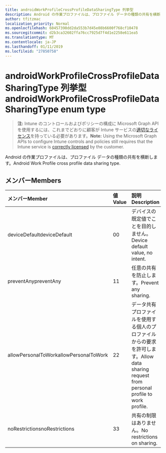 ```yaml
---
title: androidWorkProfileCrossProfileDataSharingType 列挙型
description: Android の作業プロファイルは、プロファイル データの種類の共有を横断します。
author: tfitzmac
localization_priority: Normal
ms.openlocfilehash: 60457390dd2da553b7d45e08b6600f768cf10478
ms.sourcegitcommit: d2b3ca32602ffa76cc7925d7f4d1e2258e611ea5
ms.translationtype: MT
ms.contentlocale: ja-JP
ms.lasthandoff: 01/11/2019
ms.locfileid: "27850758"
---
```

# <a name="androidworkprofilecrossprofiledatasharingtype-enum-type"></a><span data-ttu-id="69e8c-103">androidWorkProfileCrossProfileDataSharingType 列挙型</span><span class="sxs-lookup"><span data-stu-id="69e8c-103">androidWorkProfileCrossProfileDataSharingType enum type</span></span>

> <span data-ttu-id="69e8c-104">**注:** Intune のコントロールおよびポリシーの構成に Microsoft Graph API を使用するには、これまでどおりに顧客が Intune サービスの[適切なライセンス](https://go.microsoft.com/fwlink/?linkid=839381)を持っている必要があります。</span><span class="sxs-lookup"><span data-stu-id="69e8c-104">**Note:** Using the Microsoft Graph APIs to configure Intune controls and policies still requires that the Intune service is [correctly licensed](https://go.microsoft.com/fwlink/?linkid=839381) by the customer.</span></span>

<span data-ttu-id="69e8c-105">Android の作業プロファイルは、プロファイル データの種類の共有を横断します。</span><span class="sxs-lookup"><span data-stu-id="69e8c-105">Android Work Profile cross profile data sharing type.</span></span>
## <a name="members"></a><span data-ttu-id="69e8c-106">メンバー</span><span class="sxs-lookup"><span data-stu-id="69e8c-106">Members</span></span>
|<span data-ttu-id="69e8c-107">メンバー</span><span class="sxs-lookup"><span data-stu-id="69e8c-107">Member</span></span>|<span data-ttu-id="69e8c-108">値</span><span class="sxs-lookup"><span data-stu-id="69e8c-108">Value</span></span>|<span data-ttu-id="69e8c-109">説明</span><span class="sxs-lookup"><span data-stu-id="69e8c-109">Description</span></span>|
|:---|:---|:---|
|<span data-ttu-id="69e8c-110">deviceDefault</span><span class="sxs-lookup"><span data-stu-id="69e8c-110">deviceDefault</span></span>|<span data-ttu-id="69e8c-111">0</span><span class="sxs-lookup"><span data-stu-id="69e8c-111">0</span></span>|<span data-ttu-id="69e8c-112">デバイスの既定値でことを目的しません。</span><span class="sxs-lookup"><span data-stu-id="69e8c-112">Device default value, no intent.</span></span>|
|<span data-ttu-id="69e8c-113">preventAny</span><span class="sxs-lookup"><span data-stu-id="69e8c-113">preventAny</span></span>|<span data-ttu-id="69e8c-114">1</span><span class="sxs-lookup"><span data-stu-id="69e8c-114">1</span></span>|<span data-ttu-id="69e8c-115">任意の共有を防止します。</span><span class="sxs-lookup"><span data-stu-id="69e8c-115">Prevent any sharing.</span></span>|
|<span data-ttu-id="69e8c-116">allowPersonalToWork</span><span class="sxs-lookup"><span data-stu-id="69e8c-116">allowPersonalToWork</span></span>|<span data-ttu-id="69e8c-117">2</span><span class="sxs-lookup"><span data-stu-id="69e8c-117">2</span></span>|<span data-ttu-id="69e8c-118">データ共有プロファイルを使用する個人のプロファイルからの要求を許可します。</span><span class="sxs-lookup"><span data-stu-id="69e8c-118">Allow data sharing request from personal profile to work profile.</span></span>|
|<span data-ttu-id="69e8c-119">noRestrictions</span><span class="sxs-lookup"><span data-stu-id="69e8c-119">noRestrictions</span></span>|<span data-ttu-id="69e8c-120">3</span><span class="sxs-lookup"><span data-stu-id="69e8c-120">3</span></span>|<span data-ttu-id="69e8c-121">共有の制限はありません。</span><span class="sxs-lookup"><span data-stu-id="69e8c-121">No restrictions on sharing.</span></span>|



